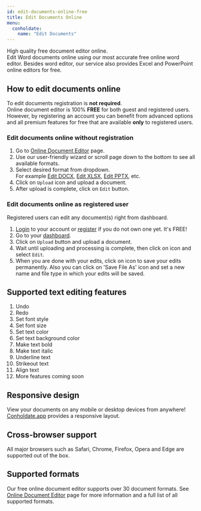 ```yaml
---
id: edit-documents-online-free
title: Edit Documents Online
menu:
  conholdate:
    name: "Edit Documents" 
---
```


High quality free document editor online.  
Edit Word documents online using our most accurate free online word editor. Besides word editor, our service also provides Excel and PowerPoint online editors for free.

## How to edit documents online
To edit documents registration is **not required**.  
Online document editor is 100% **FREE** for both guest and registered users. However, by registering an account you can benefit from advanced options and all premium features for free that are available **only** to registered users.

### Edit documents online without registration
1. Go to [Online Document Editor](https://products.conholdate.app/editor) page.
1. Use our user-friendly wizard or scroll page down to the bottom to see all available formats.
1. Select desired format from dropdown.  
For example [Edit DOCX](https://products.conholdate.app/editor/docx), [Edit XLSX](https://products.conholdate.app/editor/xlsx), [Edit PPTX](https://products.conholdate.app/editor/pptx), etc.
1. Click on `Upload` icon and upload a document.
1. After upload is complete, click on `Edit` button.

### Edit documents online as registered user
Registered users can edit any document(s) right from dashboard.
1. [Login](https://conholdate.app/signin) to your account or [register](https://conholdate.app/signin) if you do not own one yet. It's FREE!
1. Go to your [dashboard](https://dashboard.conholdate.app).
1. Click on `Upload` button and upload a document.
1. Wait until uploading and processing is complete, then click on <i class="fas fa-ellipsis-v"></i> icon and select `Edit`.
1. When you are done with your edits, click on <i class="fas fa-save"></i> icon to save your edits permanently. Also you can click on 'Save File As' icon and set a new name and file type in which your edits will be saved.

## Supported text editing features
1. Undo
1. Redo
1. Set font style
1. Set font size
1. Set text color
1. Set text background color
1. Make text bold
1. Make text italic
1. Underline text
1. Strikeout text
1. Align text
1. More features coming soon

## Responsive design
View your documents on any mobile or desktop devices from anywhere! [Conholdate.app](https://conholdte.app) provides a responsive layout.

## Cross-browser support
All major browsers such as Safari, Chrome, Firefox, Opera and Edge are supported out of the box.

## Supported formats
Our free online document editor supports over 30 document formats.
See [Online Document Editor](https://products.conholdate.app/editor) page for more information and a full list of all supported formats.